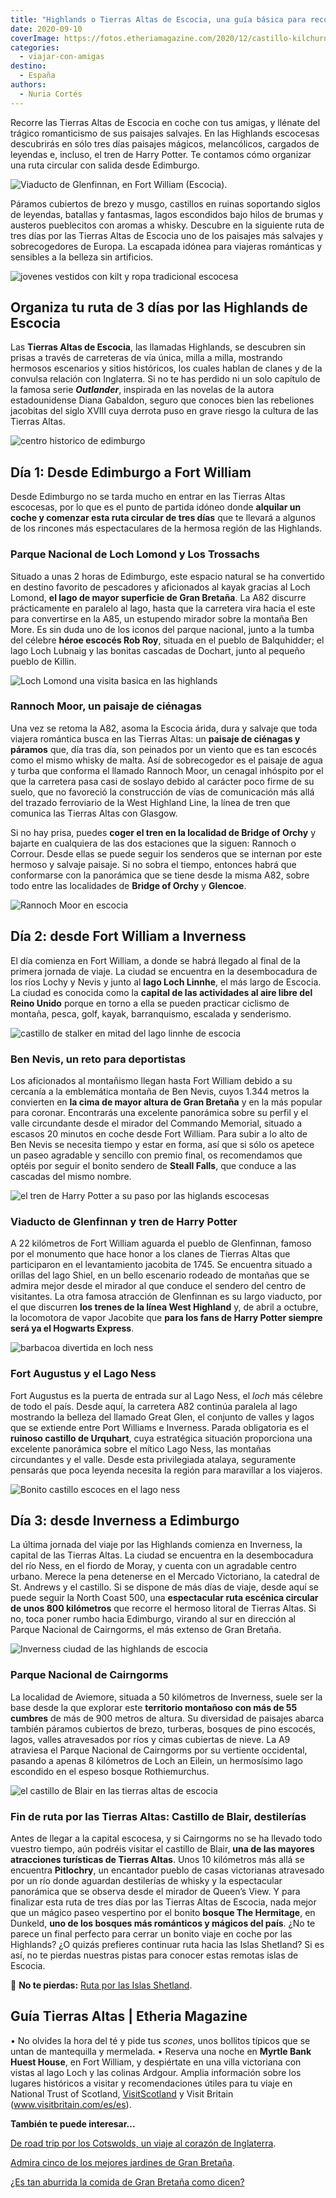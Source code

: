 ```yaml
---
title: "Highlands o Tierras Altas de Escocia, una guía básica para recorrerlas por libre"
date: 2020-09-10
coverImage: https://fotos.etheriamagazine.com/2020/12/castillo-kilchurn-escocia.jpg
categories: 
  - viajar-con-amigas
destino: 
  - España
authors: 
  - Nuria Cortés
---
```


Recorre las Tierras Altas de Escocia en coche con tus amigas, y llénate del trágico 
romanticismo de sus paisajes salvajes. En las Highlands escocesas descubrirás en sólo 
tres días paisajes mágicos, melancólicos, cargados de leyendas e, incluso, el tren de 
Harry Potter. Te contamos cómo organizar una ruta circular con salida desde Edimburgo. 

![Viaducto de Glenfinnan, en Fort William (Escocia).](https://fotos.etheriamagazine.com/2020/09/viaducto-Glenfinnan-Fort-William-escocia.jpg "Viaducto de Glenfinnan, en Fort William (Escocia). © Connor Mollison")

Páramos cubiertos de brezo y musgo, castillos en ruinas soportando siglos de leyendas, 
batallas y fantasmas, lagos escondidos bajo hilos de brumas y austeros pueblecitos con 
aromas a whisky. Descubre en la siguiente ruta de tres días por las Tierras Altas de 
Escocia uno de los paisajes más salvajes y sobrecogedores de Europa. La escapada idónea 
para viajeras románticas y sensibles a la belleza sin artificios. 

![jovenes vestidos con kilt y ropa tradicional escocesa](https://fotos.etheriamagazine.com/2020/09/cultura-escocesa-higlands.jpg "Los Juegos de las Highlands son una buena oportunidad para conocer la cultura escocesa. © Visit Scotland")

## Organiza tu ruta de 3 días por las Highlands de Escocia

Las **Tierras Altas de Escocia**, las llamadas Highlands, se descubren sin prisas a 
través de carreteras de vía única, milla a milla, mostrando hermosos escenarios y sitios 
históricos, los cuales hablan de clanes y de la convulsa relación con Inglaterra. Si no 
te has perdido ni un solo capítulo de la famosa serie **_Outlander_**, inspirada en las 
novelas de la autora estadounidense Diana Gabaldon, seguro que conoces bien las 
rebeliones jacobitas del siglo XVIII cuya derrota puso en grave riesgo la cultura de las 
Tierras Altas. 

![centro historico de edimburgo](https://fotos.etheriamagazine.com/2020/09/viaje-mujeres-edimburgo-escocia.jpg "Centro histórico de Edimburgo (Escocia).")

## Día 1: Desde Edimburgo a Fort William

Desde Edimburgo no se tarda mucho en entrar en las Tierras Altas escocesas, por lo que 
es el punto de partida idóneo donde **alquilar un coche y comenzar esta ruta circular de 
tres días** que te llevará a algunos de los rincones más espectaculares de la hermosa 
región de las Highlands. 

### Parque Nacional de Loch Lomond y Los Trossachs

Situado a unas 2 horas de Edimburgo, este espacio natural se ha convertido en destino 
favorito de pescadores y aficionados al kayak gracias al Loch Lomond, **el lago de mayor 
superficie de Gran Bretaña**. La A82 discurre prácticamente en paralelo al lago, hasta 
que la carretera vira hacia el este para convertirse en la A85, un estupendo mirador 
sobre la montaña Ben More. Es sin duda uno de los iconos del parque nacional, junto a la 
tumba del célebre **héroe escocés Rob Roy**, situada en el pueblo de Balquhidder; el 
lago Loch Lubnaig y las bonitas cascadas de Dochart, junto al pequeño pueblo de Killin. 

![Loch Lomond una visita basica en las highlands](https://fotos.etheriamagazine.com/2020/09/loch-lomond-higlands-escocia.jpg "Parque Nacional de Loch Lomond. © Robert Keane")

### Rannoch Moor, un paisaje de ciénagas

Una vez se retoma la A82, asoma la Escocia árida, dura y salvaje que toda viajera 
romántica busca en las Tierras Altas: un **paisaje de ciénagas y páramos** que, día tras 
día, son peinados por un viento que es tan escocés como el mismo whisky de malta. Así de 
sobrecogedor es el paisaje de agua y turba que conforma el llamado Rannoch Moor, un 
cenagal inhóspito por el que la carretera pasa casi de soslayo debido al carácter poco 
firme de su suelo, que no favoreció la construcción de vías de comunicación más allá del 
trazado ferroviario de la West Highland Line, la línea de tren que comunica las Tierras 
Altas con Glasgow. 

Si no hay prisa, puedes **coger el tren en la localidad de Bridge of Orchy** y bajarte 
en cualquiera de las dos estaciones que la siguen: Rannoch o Corrour. Desde ellas se 
puede seguir los senderos que se internan por este hermoso y salvaje paisaje. Si no 
sobra el tiempo, entonces habrá que conformarse con la panorámica que se tiene desde la 
misma A82, sobre todo entre las localidades de **Bridge of Orchy** y **Glencoe**. 

![Rannoch Moor en escocia](https://fotos.etheriamagazine.com/2020/09/rannoch-moor-glencoe-escocia.jpg "Rannoch Moor, desde Glencoe (Escocia). © Stewart M.")

## Día 2: desde Fort William a Inverness

El día comienza en Fort William, a donde se habrá llegado al final de la primera jornada 
de viaje. La ciudad se encuentra en la desembocadura de los ríos Lochy y Nevis y junto 
al **lago Loch Linnhe**, el más largo de Escocia. La ciudad es conocida como la 
**capital de las actividades al aire libre del Reino Unido** porque en torno a ella se 
pueden practicar ciclismo de montaña, pesca, golf, kayak, barranquismo, escalada y 
senderismo. 

![castillo de stalker en mitad del lago linnhe de escocia](https://fotos.etheriamagazine.com/2020/09/castillo-stalker-lago-linnhe.jpg "Castillo de Stalker, en el interior del lago Linnhe. © Visit Britain")

### Ben Nevis, un reto para deportistas 

Los aficionados al montañismo llegan hasta Fort William debido a su cercanía a la 
emblemática montaña de Ben Nevis, cuyos 1.344 metros la convierten en **la cima de mayor 
altura de Gran Bretaña** y en la más popular para coronar. Encontrarás una excelente 
panorámica sobre su perfil y el valle circundante desde el mirador del Commando 
Memorial, situado a escasos 20 minutos en coche desde Fort William. Para subir a lo alto 
de Ben Nevis se necesita tiempo y estar en forma, así que si sólo os apetece un paseo 
agradable y sencillo con premio final, os recomendamos que optéis por seguir el bonito 
sendero de **Steall Falls**, que conduce a las cascadas del mismo nombre. 

![el tren de Harry Potter a su paso por las higlands escocesas](https://fotos.etheriamagazine.com/2020/09/tren-harry-potter-escocia.jpg "Hogwarts Express, el tren de Harry Potter, a su paso por el viaducto de Glenfinnan. © Bryan Walker")

### Viaducto de Glenfinnan y tren de Harry Potter

A 22 kilómetros de Fort William aguarda el pueblo de Glenfinnan, famoso por el monumento 
que hace honor a los clanes de Tierras Altas que participaron en el levantamiento 
jacobita de 1745. Se encuentra situado a orillas del lago Shiel, en un bello escenario 
rodeado de montañas que se admira mejor desde el mirador al que conduce el sendero del 
centro de visitantes. La otra famosa atracción de Glenfinnan es su largo viaducto, por 
el que discurren **los trenes de la línea West Highland** y, de abril a octubre, la 
locomotora de vapor Jacobite que **para los fans de Harry Potter siempre será ya el 
Hogwarts Express**. 

![barbacoa divertida en loch ness](https://fotos.etheriamagazine.com/2020/09/lago-ness-Inverness.jpg "Barbacoa en el lago Ness, una actividad divertida para hacer con amigos. © Visit Britain")

### Fort Augustus y el Lago Ness

Fort Augustus es la puerta de entrada sur al Lago Ness, el _loch_ más célebre de todo el 
país. Desde aquí, la carretera A82 continúa paralela al lago mostrando la belleza del 
llamado Great Glen, el conjunto de valles y lagos que se extiende entre Port Williams e 
Inverness. Parada obligatoria es el **ruinoso castillo de Urquhart**, cuya estratégica 
situación proporciona una excelente panorámica sobre el mítico Lago Ness, las montañas 
circundantes y el valle. Desde esta privilegiada atalaya, seguramente pensarás que poca 
leyenda necesita la región para maravillar a los viajeros. 

![Bonito castillo escoces en el lago ness](https://fotos.etheriamagazine.com/2020/09/castillo-Urquhart-lago-Ness.jpg "Castillo de Urquhart en el lago Ness. © Robin Canfield")

## Día 3: desde Inverness a Edimburgo

La última jornada del viaje por las Highlands comienza en Inverness, la capital de las 
Tierras Altas. La ciudad se encuentra en la desembocadura del río Ness, en el fiordo de 
Moray, y cuenta con un agradable centro urbano. Merece la pena detenerse en el Mercado 
Victoriano, la catedral de St. Andrews y el castillo. Si se dispone de más días de 
viaje, desde aquí se puede seguir la North Coast 500, una **espectacular ruta escénica 
circular de unos 800 kilómetros** que recorre el hermoso litoral de Tierras Altas. Si 
no, toca poner rumbo hacia Edimburgo, virando al sur en dirección al Parque Nacional de 
Cairngorms, el más extenso de Gran Bretaña. 

![Inverness ciudad de las highlands de escocia](https://fotos.etheriamagazine.com/2020/09/inverness-escocia.jpg "Ciudad de Inverness. © Robin Canfield")

### Parque Nacional de Cairngorms

La localidad de Aviemore, situada a 50 kilómetros de Inverness, suele ser la base desde 
la que explorar este **territorio montañoso con más de 55 cumbres** de más de 900 metros 
de altura. Su diversidad de paisajes abarca también páramos cubiertos de brezo, 
turberas, bosques de pino escocés, lagos, valles atravesados por ríos y cimas cubiertas 
de nieve. La A9 atraviesa el Parque Nacional de Cairngorms por su vertiente occidental, 
pasando a apenas 8 kilómetros de Loch an Eilein, un hermosísimo lago escondido en el 
espeso bosque Rothiemurchus. 

![el castillo de Blair en las tierras altas de escocia](https://fotos.etheriamagazine.com/2020/09/castillo-blair-escocia.jpg "Castillo de Blair, cerca de Pitlochry, en Escocia. © V2F")

### Fin de ruta por las Tierras Altas: Castillo de Blair, destilerías

Antes de llegar a la capital escocesa, y si Cairngorms no se ha llevado todo vuestro 
tiempo, aún podréis visitar el castillo de Blair, **una de las mayores atracciones 
turísticas de Tierras Altas**. Unos 10 kilómetros más allá se encuentra **Pitlochry**, 
un encantador pueblo de casas victorianas atravesado por un río donde aguardan 
destilerías de whisky y la espectacular panorámica que se observa desde el mirador de 
Queen’s View. Y para finalizar esta ruta de tres días por las Tierras Altas de Escocia, 
nada mejor que un mágico paseo vespertino por el bonito **bosque The Hermitage**, en 
Dunkeld, **uno de los bosques más románticos y mágicos del país**. ¿No te parece un 
final perfecto para cerrar un bonito viaje en coche por las Highlands? ¿O quizás 
prefieres continuar ruta hacia las Islas Shetland? Si es así, no te pierdas nuestras 
pistas para conocer estas remotas islas de Escocia. 

📌 **No te pierdas:** [Ruta por las Islas 
Shetland](https://etheriamagazine.com/2019/03/21/mujeres-viajeras-que-ver-islas-shetland/). 

## Guía Tierras Altas | Etheria Magazine

• No olvides la hora del té y pide tus _scones_, unos bollitos típicos que se untan de 
mantequilla y mermelada. • Reserva una noche en **Myrtle Bank Huest House**, en Fort 
William, y despiértate en una villa victoriana con vistas al lago Loch y las colinas 
Ardgour. Amplia información sobre los lugares históricos a visitar y recomendaciones 
útiles para tu viaje en National Trust of Scotland, [VisitScotland](https://www.visitscotland.com/es-es/) 
y Visit Britain (www.visitbritain.com/es/es). 

**También te puede interesar...** 

[De road trip por los Cotswolds, un viaje al corazón de 
Inglaterra](https://etheriamagazine.com/2019/08/08/de-road-trip-por-los-cotswolds-un-viaje-al-corazon-de-inglaterra/). 

[Admira cinco de los mejores jardines de Gran 
Bretaña](https://etheriamagazine.com/2021/04/22/los-mejores-jardines-de-gran-bretana/). 

[¿Es tan aburrida la comida de Gran Bretaña como 
dicen?](https://etheriamagazine.com/2021/03/11/platos-britanicos-en-un-viaje-inglaterra-escocia-gales-irlanda/)
